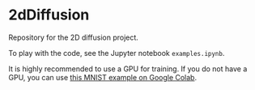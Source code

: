 # 2dDiffusion

Repository for the 2D diffusion project.

To play with the code, see the Jupyter notebook `examples.ipynb`.

It is highly recommended to use a GPU for training. If you do not have a GPU, you can use [this MNIST example on Google Colab](https://colab.research.google.com/drive/1e2G_uPZiRbOl2s9oCuVhSptL_Qgb4nLy?usp=sharing).
